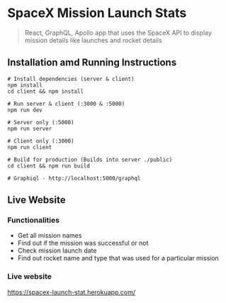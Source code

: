 # SpaceX Mission Launch Stats

> React, GraphQL, Apollo app that uses the SpaceX API to display mission details like launches and rocket details

## Installation amd Running Instructions

```
# Install dependencies (server & client)
npm install
cd client && npm install

# Run server & client (:3000 & :5000)
npm run dev

# Server only (:5000)
npm run server

# Client only (:3000)
npm run client

# Build for production (Builds into server ./public)
cd client && npm run build

# Graphiql - http://localhost:5000/graphql
```

## Live Website

### Functionalities

- Get all mission names
- Find out if the mission was successful or not
- Check mission launch date
- Find out rocket name and type that was used for a particular mission

### Live website

https://spacex-launch-stat.herokuapp.com/